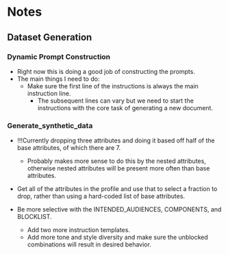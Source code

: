 # Notes

## Dataset Generation

### Dynamic Prompt Construction

- Right now this is doing a good job of constructing the prompts.
- The main things I need to do:
  - Make sure the first line of the instructions is always the main instruction line.
    - The subsequent lines can vary but we need to start the instructions with the core task of generating a new document.

### Generate_synthetic_data

- !!!Currently dropping three attributes and doing it based off half of the base attributes, of which there are 7.
  - Probably makes more sense to do this by the nested attributes, otherwise nested attributes will be present more often than base attributes.

- Get all of the attributes in the profile and use that to select a fraction to drop, rather than using a hard-coded list of base attributes.
- Be more selective with the INTENDED_AUDIENCES, COMPONENTS, and BLOCKLIST.
  - Add two more instruction templates.
  - Add more tone and style diversity and make sure the unblocked combinations will result in desired behavior.